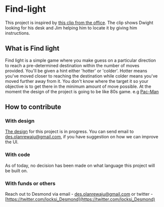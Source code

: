 # Find-light

This project is inspired by [this clip from the office](https://youtu.be/V4GJby5y6sM). The clip shows Dwight looking for his desk and Jim helping him to locate it by giving him instructions. 

## What is Find light
Find light is a simple game where you make guess on a particular direction to reach a pre-determined destination within the number of moves provided. You'll be given a hint either 'hotter' or 'colder'. Hotter means you've moved closer to reaching the destination while colder means you've moved further away from it. You don't know where the target it so your objective is to get there in the minimum amount of move possible.
At the moment the design of the project is going to be like 80s game. e.g [Pac-Man](https://g.co/kgs/XuQzKu)

## How to contribute
### With design
[The design](https://www.figma.com/file/WR1TYdbhSClbAylFTVSf8F/FindLight?node-id=0%3A1) for this project is in progress. You can send email to des.olanrewaju@gmail.com, if you have suggestion on how we can improve the UI. 

### With code
As of today, no decision has been made on what language this project will be built on. 

### With funds or others
Reach out to Desmond via email -  des.olanrewaju@gmail.com or twitter - [https://twitter.com/locksi_Desmond](https://twitter.com/locksi_Desmond)
